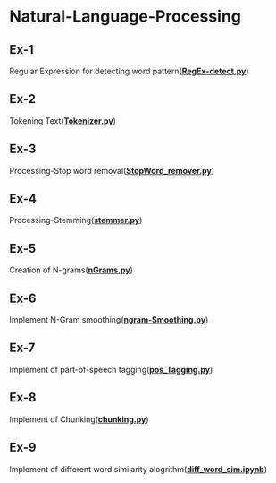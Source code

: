 # Natural-Language-Processing
<h2>Ex-1</h2>
<p>Regular Expression for detecting word pattern(<a href="RegEx-detect.py"><b>RegEx-detect.py</b></a>)</p>
<h2>Ex-2</h2>
<p>Tokening Text(<a href="Tokenizer.py"><b>Tokenizer.py</b></a>)</p>
<h2>Ex-3</h2>
<p>Processing-Stop word removal(<a href="StopWord_remover.py"><b>StopWord_remover.py</b></a>)</p>
<h2>Ex-4</h2>
<p>Processing-Stemming(<a href="stemmer.py"><b>stemmer.py</b></a>)</p>
<h2>Ex-5</h2>
<p>Creation of N-grams(<a href="nGrams.py"><b>nGrams.py</b></a>)</p>
<h2>Ex-6</h2>
<p>Implement N-Gram smoothing(<a href="ngram-Smoothing.py"><b>ngram-Smoothing.py</b></a>)</p>
<h2>Ex-7</h2>
<p>Implement of part-of-speech tagging(<a href="pos_Tagging.py"><b>pos_Tagging.py</b></a>)</p>
<h2>Ex-8</h2>
<p>Implement of Chunking(<a href="chunking.py"><b>chunking.py</b></a>)</p>
<h2>Ex-9</h2>
<p>Implement of different word similarity alogrithm(<a href="diff_word_sim.ipynb"><b>diff_word_sim.ipynb</b></a>)</p>
